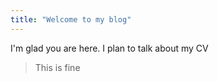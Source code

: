 ```yaml
---
title: "Welcome to my blog"
---
```


I'm glad you are here. I plan to talk about my CV
> This is fine
